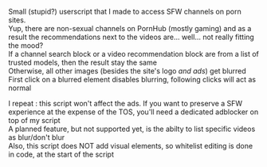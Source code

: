 Small (stupid?) userscript that I made to access SFW channels on porn sites.  
Yup, there are non-sexual channels on PornHub (mostly gaming) and as a result the recommendations next to the videos are... well... not really fitting the mood?  
If a channel search block or a video recommendation block are from a list of trusted models, then the result stay the same  
Otherwise, all other images (besides the site's logo *and ads*) get blurred  
First click on a blurred element disables blurring, following clicks will act as normal  

I repeat : this script won't affect the ads. If you want to preserve a SFW experience at the expense of the TOS, you'll need a dedicated adblocker on top of my script  
A planned feature, but not supported yet, is the abilty to list specific videos as blur/don't blur  
Also, this script does NOT add visual elements, so whitelist editing is done in code, at the start of the script
